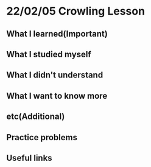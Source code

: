 # 22/02/05 Crowling Lesson

## What I learned(Important)

## What I studied myself

## What I didn't understand

## What I want to know more

## etc(Additional)

## Practice problems

## Useful links
